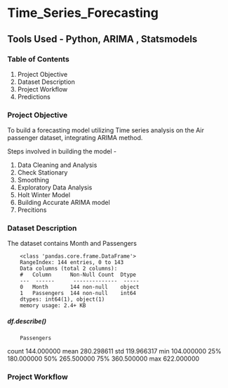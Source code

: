 # Time_Series_Forecasting

## Tools Used - Python, ARIMA , Statsmodels

### Table of Contents 
1. Project Objective
2. Dataset Description
3. Project Workflow
4. Predictions

### Project Objective

To build a forecasting model utilizing Time series analysis on the Air passenger dataset, integrating ARIMA method.

Steps involved in building the model -
1. Data Cleaning and Analysis
2. Check Stationary
3. Smoothing
4. Exploratory Data Analysis
5. Holt Winter Model
6. Building Accurate ARIMA model
7. Precitions

### Dataset Description

The dataset contains Month and Passengers 

        <class 'pandas.core.frame.DataFrame'>
        RangeIndex: 144 entries, 0 to 143
        Data columns (total 2 columns):
        #   Column      Non-Null Count  Dtype 
        ---  ------      --------------  ----- 
        0   Month       144 non-null    object
        1   Passengers  144 non-null    int64 
        dtypes: int64(1), object(1)
        memory usage: 2.4+ KB


##### df.describe()
        Passengers
count	144.000000
mean	280.298611
std	    119.966317
min	    104.000000
25%	    180.000000
50%	    265.500000
75%	    360.500000
max	    622.000000

### Project Workflow

